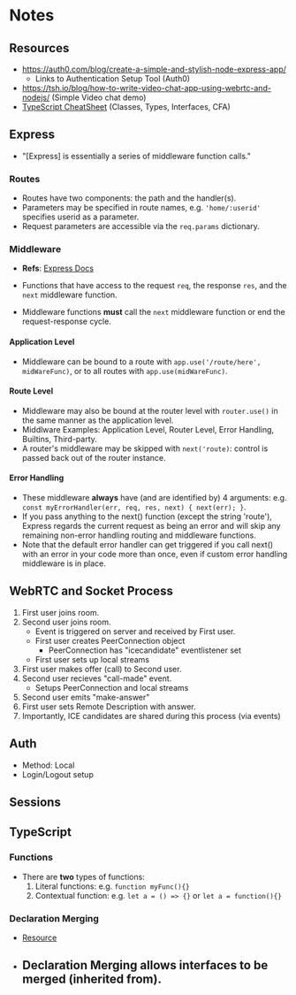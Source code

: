 # Notes

## Resources
- https://auth0.com/blog/create-a-simple-and-stylish-node-express-app/
    - Links to Authentication Setup Tool (Auth0)
- https://tsh.io/blog/how-to-write-video-chat-app-using-webrtc-and-nodejs/ (Simple Video chat demo)
- [TypeScript CheatSheet](https://www.typescriptlang.org/cheatsheets/) (Classes, Types, Interfaces, CFA)


## Express

- "\[Express\] is essentially a series of middleware function calls."

### Routes

- Routes have two components: the path and the handler(s).
- Parameters may be specified in route names, e.g. `'home/:userid'` specifies userid as a parameter.
- Request parameters are accessible via the `req.params` dictionary.


### Middleware

- **Refs**: [Express Docs](https://expressjs.com/en/guide/using-middleware.html)

- Functions that have access to the request `req`, the response `res`, and the `next` middleware function.
- Middleware functions **must** call the `next` middleware function or end the request-response cycle.


#### Application Level
- Middleware can be bound to a route with `app.use('/route/here', midWareFunc)`, or to all routes with `app.use(midWareFunc)`.

#### Route Level

- Middleware may also be bound at the router level with `router.use()` in the same manner as the application level.
- Middlware Examples: Application Level, Router Level, Error Handling, Builtins, Third-party. 
- A router's middleware may be skipped with `next('route)`: control is passed back out of the router instance.

#### Error Handling

- These middleware **always** have (and are identified by) 4 arguments: e.g. `const myErrorHandler(err, req, res, next) { next(err); }`.
- If you pass anything to the next() function (except the string 'route'), Express regards the current request as being an error and will skip any remaining non-error handling routing and middleware functions.
- Note that the default error handler can get triggered if you call next() with an error in your code more than once, even if custom error handling middleware is in place.

## WebRTC and Socket Process

1. First user joins room.
2. Second user joins room.
    - Event is triggered on server and received by First user.
    - First user creates PeerConnection object
        - PeerConnection has "icecandidate" eventlistener set
    - First user sets up local streams
3. First user makes offer (call) to Second user.
4. Second user recieves "call-made" event.
    - Setups PeerConnection and local streams
5. Second user emits "make-answer"
6. First user sets Remote Description with answer.
7. Importantly, ICE candidates are shared during this process (via events)

## Auth

- Method: Local
- Login/Logout setup

## Sessions

## TypeScript

### Functions
- There are **two** types of functions:
    1. Literal functions: e.g. `function myFunc(){}`
    2. Contextual function: e.g. `let a = () => {}` or `let a = function(){}`

### Declaration Merging

- [Resource](https://www.typescriptlang.org/docs/handbook/declaration-merging.html)

- Declaration Merging allows interfaces to be merged (inherited from).
    - 


